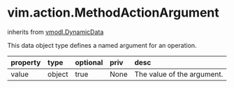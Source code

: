 vim.action.MethodActionArgument
===============================
inherits from [vmodl.DynamicData](docs/vmodl.DynamicData.md)


This data object type defines a named argument for an operation.

| property | type | optional | priv | desc |
|:---------|:-----|:---------|:-----|:-----|
| value | object | true | None | The value of the argument. |


